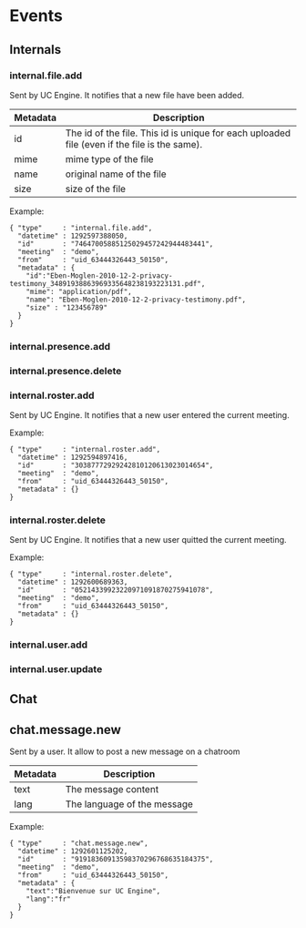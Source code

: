 # Events

## Internals

### internal.file.add

Sent by UC Engine. It notifies that a new file have been added.

Metadata       | Description
---------------|-------------------------------------------------------------------------------------------------------
id             | The id of the file. This id is unique for each uploaded file (even if the file is the same).
mime           | mime type of the file
name           | original name of the file
size           | size of the file

Example:

    { "type"     : "internal.file.add",
      "datetime" : 1292597388050,
      "id"       : "74647005885125029457242944483441",
      "meeting"  : "demo",
      "from"     : "uid_63444326443_50150",
      "metadata" : {
        "id":"Eben-Moglen-2010-12-2-privacy-testimony_34891938863969335648238193223131.pdf",
        "mime": "application/pdf",
        "name": "Eben-Moglen-2010-12-2-privacy-testimony.pdf",
        "size" : "123456789"
      }
    }

### internal.presence.add
### internal.presence.delete
### internal.roster.add

Sent by UC Engine. It notifies that a new user entered the current meeting.

Example:

    { "type"     : "internal.roster.add",
      "datetime" : 1292594897416,
      "id"       : "30387772929242810120613023014654",
      "meeting"  : "demo",
      "from"     : "uid_63444326443_50150",
      "metadata" : {}
    }

### internal.roster.delete

Sent by UC Engine. It notifies that a new user quitted the current meeting.

Example:

    { "type"     : "internal.roster.delete",
      "datetime" : 1292600689363,
      "id"       : "05214339923220971091870275941078",
      "meeting"  : "demo",
      "from"     : "uid_63444326443_50150",
      "metadata" : {}
    }

### internal.user.add
### internal.user.update

## Chat

## chat.message.new

Sent by a user. It allow to post a new message on a chatroom

Metadata       | Description
---------------|-------------------------------------------------------------------------------------------------------
text           | The message content
lang           | The language of the message

Example:

    { "type"     : "chat.message.new",
      "datetime" : 1292601125202,
      "id"       : "91918360913598370296768635184375",
      "meeting"  : "demo",
      "from"     : "uid_63444326443_50150",
      "metadata" : {
        "text":"Bienvenue sur UC Engine",
        "lang":"fr"
      }
    }

